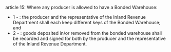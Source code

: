 article 15: 
Where any producer is allowed to have a Bonded Warehouse: 
<ul>
			<li>1 - : the producer and the representative of the Inland Revenue Department shall each keep different keys of the Bonded Warehouse; and<ul>
			</ul></li>			<li>2 - : goods deposited in&#x2F;or removed from the bonded warehouse shall be recorded and signed for both by the producer and the representative of the Inland Revenue Department. <ul>
			</ul></li></ul>